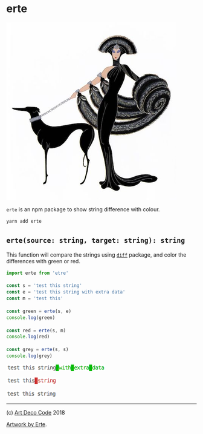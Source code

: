 # erte

![erte](doc/woman.jpg)

`erte` is an npm package to show string difference with colour.

```sh
yarn add erte
```

## `erte(source: string, target: string): string`

This function will compare the strings using [`diff`][2] package, and color the
differences with green or red.

```js
import erte from 'etre'

const s = 'test this string'
const e = 'test this string with extra data'
const m = 'test this'

const green = erte(s, e)
console.log(green)

const red = erte(s, m)
console.log(red)

const grey = erte(s, s)
console.log(grey)
```

![extra](doc/extra.png)

![missing](doc/missing.png)

![same](doc/same.png)

---

(c) [Art Deco Code][1] 2018

[Artwork by Erte][3].

[1]: https://artdeco.bz
[2]: https://npmjs.org/package/diff
[3]: http://www.erte.com
